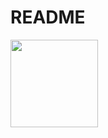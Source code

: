 # README

<img height="140px" src="https://github-readme-stats.vercel.app/api/top-langs/?username=gregorryy&hide_title=true&hide_border=true&layout=compact&langs_count=6&text_color=000&icon_color=000&bg_color=fff&theme=graywhite" /></a>
